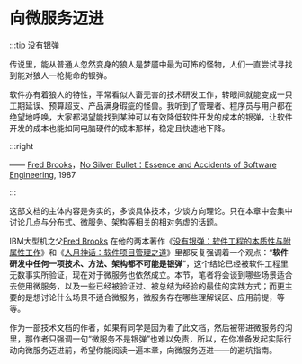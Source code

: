 # 向微服务迈进

:::tip 没有银弹

传说里，能从普通人忽然变身的狼人是梦靥中最为可怖的怪物，人们一直尝试寻找到能对狼人一枪毙命的银弹。

软件亦有着狼人的特性，平常看似人畜无害的技术研发工作，转眼间就能变成一只工期延误、预算超支、产品满身瑕疵的怪兽。我听到了管理者、程序员与用户都在绝望地呼唤，大家都渴望能找到某种可以有效降低软件开发的成本的银弹，让软件开发的成本也能如同电脑硬件的成本那样，稳定且快速地下降。

:::right

—— [Fred Brooks](https://en.wikipedia.org/wiki/Fred_Brooks)，[No Silver Bullet：Essence and Accidents of Software Engineering](https://en.wikipedia.org/wiki/No_Silver_Bullet), 1987

:::



这部文档的主体内容是务实的，多谈具体技术，少谈方向理论。只在本章中会集中讨论几点与分布式、微服务、架构等相关的相对务虚的话题。

IBM大型机之父[Fred Brooks](https://en.wikipedia.org/wiki/Fred_Brooks) 在他的两本著作《[没有银弹：软件工程的本质性与附属性工作](https://en.wikipedia.org/wiki/No_Silver_Bullet)》和《[人月神话：软件项目管理之道](https://en.wikipedia.org/wiki/The_Mythical_Man-Month)》里都反复强调着一个观点：“**软件研发中任何一项技术、方法、架构都不可能是银弹**”，这个结论已经被软件工程里无数事实所验证，现在对于微服务也依然成立。本节，笔者将会谈到哪些场景适合去使用微服务，以及一些已经被验证过、被总结为经验的最佳的实践方式；而更主要的是想讨论什么场景不适合微服务，微服务存在哪些理解误区、应用前提，等等。

作为一部技术文档的作者，如果有同学是因为看了此文档，然后被带进微服务的沟里，那作者只强调一句“微服务不是银弹”也难以免责，所以，在你准备发起实际行动向微服务迈进前，希望你能阅读一遍本章，向微服务迈进——的避坑指南。
